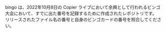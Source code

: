 bingo は、2022年10月8日の Copier ライブにおいて余興として行われるビンゴ大会において、すでに出た番号を記録するために作成されたレポジトリです。
リリースされたファイル名の番号と自身のビンゴカードの番号を照合してください。
